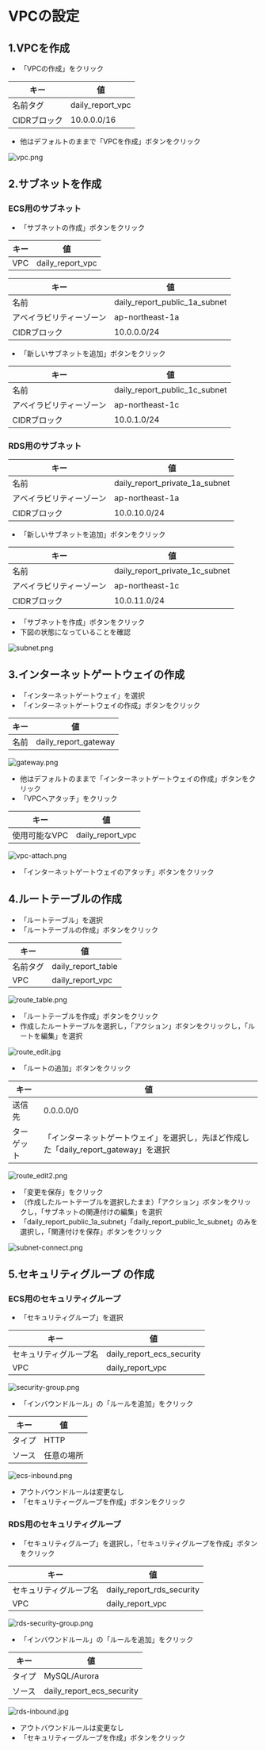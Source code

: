 # VPCの設定

## 1.VPCを作成

- 「VPCの作成」をクリック

| キー | 値 |
| ---- | ---- |
| 名前タグ | daily_report_vpc |
| CIDRブロック | 10.0.0.0/16 |

- 他はデフォルトのままで「VPCを作成」ボタンをクリック

![vpc.png](https://qiita-image-store.s3.ap-northeast-1.amazonaws.com/0/1863296/38eee301-7f48-eeb4-ddb5-c8b6fb1275ce.png)


## 2.サブネットを作成

### ECS用のサブネット

- 「サブネットの作成」ボタンをクリック

| キー | 値 |
| ---- | ---- |
| VPC | daily_report_vpc |

| キー | 値 |
| ---- | ---- |
| 名前 | daily_report_public_1a_subnet |
| アベイラビリティーゾーン | ap-northeast-1a |
| CIDRブロック | 10.0.0.0/24 |

- 「新しいサブネットを追加」ボタンをクリック

| キー | 値 |
| ---- | ---- |
| 名前 | daily_report_public_1c_subnet |
| アベイラビリティーゾーン | ap-northeast-1c |
| CIDRブロック | 10.0.1.0/24 |

### RDS用のサブネット

| キー | 値 |
| ---- | ---- |
| 名前 | daily_report_private_1a_subnet |
| アベイラビリティーゾーン | ap-northeast-1a |
| CIDRブロック | 10.0.10.0/24 |

- 「新しいサブネットを追加」ボタンをクリック

| キー | 値 |
| ---- | ---- |
| 名前 | daily_report_private_1c_subnet |
| アベイラビリティーゾーン | ap-northeast-1c |
| CIDRブロック | 10.0.11.0/24 |

- 「サブネットを作成」ボタンをクリック
- 下図の状態になっていることを確認

![subnet.png](https://qiita-image-store.s3.ap-northeast-1.amazonaws.com/0/1863296/1a21cc26-a770-dd12-b544-3bbef9c39971.png)


## 3.インターネットゲートウェイの作成

- 「インターネットゲートウェイ」を選択
- 「インターネットゲートウェイの作成」ボタンをクリック

| キー | 値 |
| ---- | ---- |
| 名前 | daily_report_gateway |

![gateway.png](https://qiita-image-store.s3.ap-northeast-1.amazonaws.com/0/1863296/78ebd499-3bd8-f583-34cb-b7151ff087b9.png)


- 他はデフォルトのままで「インターネットゲートウェイの作成」ボタンをクリック
- 「VPCへアタッチ」をクリック

| キー | 値 |
| ---- | ---- |
| 使用可能なVPC | daily_report_vpc |

![vpc-attach.png](https://qiita-image-store.s3.ap-northeast-1.amazonaws.com/0/1863296/0f7fb9aa-36c1-98bb-6276-7acc1cc15bfe.png)



- 「インターネットゲートウェイのアタッチ」ボタンをクリック

## 4.ルートテーブルの作成

- 「ルートテーブル」を選択
- 「ルートテーブルの作成」ボタンをクリック

| キー | 値 |
| ---- | ---- |
| 名前タグ | daily_report_table |
| VPC | daily_report_vpc |

![route_table.png](https://qiita-image-store.s3.ap-northeast-1.amazonaws.com/0/1863296/0f80a3af-711d-3c92-fdad-e313a7699fed.png)



- 「ルートテーブルを作成」ボタンをクリック
-  作成したルートテーブルを選択し，「アクション」ボタンをクリックし，「ルートを編集」を選択

![route_edit.jpg](https://qiita-image-store.s3.ap-northeast-1.amazonaws.com/0/1863296/2de545d5-5647-95cf-6f94-41ffdf4b4ccf.jpeg)

- 「ルートの追加」ボタンをクリック

| キー | 値 |
| ---- | ---- |
| 送信先 | 0.0.0.0/0 |
| ターゲット | 「インターネットゲートウェイ」を選択し，先ほど作成した「daily_report_gateway」を選択 |

![route_edit2.png](https://qiita-image-store.s3.ap-northeast-1.amazonaws.com/0/1863296/50ba388a-2dc1-2e2e-c9b5-8929410bc9e2.png)


- 「変更を保存」をクリック
-  （作成したルートテーブルを選択したまま）「アクション」ボタンをクリックし，「サブネットの関連付けの編集」を選択
- 「daily_report_public_1a_subnet」「daily_report_public_1c_subnet」のみを選択し，「関連付けを保存」ボタンをクリック

![subnet-connect.png](https://qiita-image-store.s3.ap-northeast-1.amazonaws.com/0/1863296/bdbf3e6b-387a-26f1-39d3-2dbe44d2cb9e.png)


## 5.セキュリティグループ の作成

### ECS用のセキュリティグループ

- 「セキュリティグループ」を選択

| キー | 値 |
| ---- | ---- |
| セキュリティグループ名 | daily_report_ecs_security |
| VPC | daily_report_vpc |

![security-group.png](https://qiita-image-store.s3.ap-northeast-1.amazonaws.com/0/1863296/18d0dfa2-34bd-6562-1210-833e523e980a.png)


- 「インバウンドルール」の「ルールを追加」をクリック

| キー | 値 |
| ---- | ---- |
| タイプ | HTTP |
| ソース | 任意の場所  |

![ecs-inbound.png](https://qiita-image-store.s3.ap-northeast-1.amazonaws.com/0/1863296/4e2f9a15-f852-0799-3886-d4ce7adb4a3b.png)


- アウトバウンドルールは変更なし
- 「セキュリティーグループを作成」ボタンをクリック

### RDS用のセキュリティグループ

- 「セキュリティグループ」を選択し，「セキュリティグループを作成」ボタンをクリック

| キー | 値 |
| ---- | ---- |
| セキュリティグループ名 | daily_report_rds_security |
| VPC | daily_report_vpc |

![rds-security-group.png](https://qiita-image-store.s3.ap-northeast-1.amazonaws.com/0/1863296/6bec979a-fb63-1759-678d-f9a057e7a269.png)


- 「インバウンドルール」の「ルールを追加」をクリック

| キー | 値 |
| ---- | ---- |
| タイプ | MySQL/Aurora |
| ソース | daily_report_ecs_security |

![rds-inbound.jpg](https://qiita-image-store.s3.ap-northeast-1.amazonaws.com/0/1863296/01b831ba-3f9e-d7df-a5c6-6baa822fe0ef.jpeg)

- アウトバウンドルールは変更なし
- 「セキュリティーグループを作成」ボタンをクリック